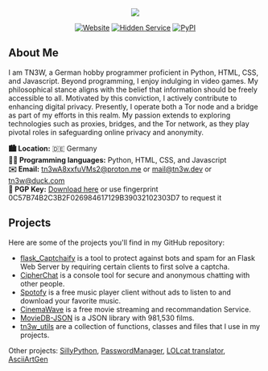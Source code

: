 <div align="center">
    <img src="https://github.com/tn3w/tn3w/blob/master/animation.gif">
</div>
<p align="center"><a rel="noreferrer noopener" href="https://www.tn3w.dev/"><img alt="Website" src="https://img.shields.io/badge/Website-141e24.svg?&style=for-the-badge&logo=firefoxbrowser&logoColor=white"></a>   <a rel="noreferrer noopener" href="http://tn3wdevey67vnv4pho2e6punjunsac7nifg4dzmw2stvknbprhvxt5id.onion/"><img alt="Hidden Service" src="https://img.shields.io/badge/Hidden%20Service-141e24.svg?&style=for-the-badge&logo=torbrowser&logoColor=white"></a>   <a rel="noreferrer noopener" href="https://pypi.org/user/tn3w/"><img alt="PyPI" src="https://img.shields.io/badge/PyPi-141e24.svg?&style=for-the-badge&logo=python&logoColor=white"></a>

## About Me

I am TN3W, a German hobby programmer proficient in Python, HTML, CSS, and Javascript. Beyond programming, I enjoy indulging in video games. My philosophical stance aligns with the belief that information should be freely accessible to all. Motivated by this conviction, I actively contribute to enhancing digital privacy. Presently, I operate both a Tor node and a bridge as part of my efforts in this realm. My passion extends to exploring technologies such as proxies, bridges, and the Tor network, as they play pivotal roles in safeguarding online privacy and anonymity.

**🏙️ Location:** 🇩🇪 Germany<br>
**🧑‍💻 Programming languages:** Python, HTML, CSS, and Javascript<br>
**✉️ Email:** [tn3wA8xxfuVMs2@proton.me](mailto:tn3wA8xxfuVMs2@proton.me) or [mail@tn3w.dev](mail@tn3w.dev) or [tn3w@duck.com](tn3w@duck.com)<br>
**🔑 PGP Key:** [Download here](https://www.tn3w.dev/publ-key.asc) or use fingerprint 0C57B74B2C3B2F026984617129B39032102303D7 to request it

## Projects

Here are some of the projects you'll find in my GitHub repository:

- [flask_Captchaify](https://github.com/tn3w/flask_Captchaify) is a tool to protect against bots and spam for an Flask Web Server by requiring certain clients to first solve a captcha.
- [CipherChat](https://github.com/tn3w/CipherChat) is a console tool for secure and anonymous chatting with other people.
- [Spotofy](https://github.com/tn3w/Spotofy) is a free music player client without ads to listen to and download your favorite music. 
- [CinemaWave](https://github.com/tn3w/CinemaWave) is a free movie streaming and recommandation Service.
- [MovieDB-JSON](https://github.com/tn3w/MovieDB-JSON) is a JSON library with 981,530 films.
- [tn3w_utils](https://github.com/tn3w/tn3w_utils) are a collection of functions, classes and files that I use in my projects.

Other projects: [SillyPython](https://github.com/tn3w/SillyPython), [PasswordManager](https://github.com/tn3w/passwordmanager), [LOLcat translator](https://github.com/tn3w/LOLcat), [AsciiArtGen](https://github.com/tn3w/AsciiGifGen)
